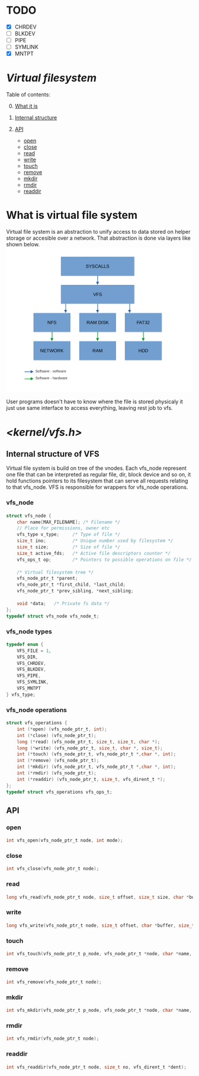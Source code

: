 # TODO
- [x] CHRDEV   
- [ ] BLKDEV   
- [ ] PIPE   
- [ ] SYMLINK   
- [x] MNTPT   

# ***Virtual filesystem***
Table of contents:   

0. [What it is](#what-is-virtual-file-system)   
1. [Internal structure](#internal-structure-of-vfs)   

2. [API](#api)   
    - [open](#open)   
    - [close](#close)   
    - [read](#read)   
    - [write](#write)   
    - [touch](#touch)   
    - [remove](#remove)   
    - [mkdir](#mkdir)   
    - [rmdir](#rmdir)   
    - [readdir](#readdir)   

# What is virtual file system
Virtual file system is an abstraction to unify access to data stored on helper storage or accesible over a network. That abstraction is done via layers like shown below.
![VFS layers](../../drawings/vfs_layers.png)   

User programs doesn't have to know where the file is stored physicaly it just use same interface to access everything, leaving rest job to vfs.   

# _<kernel/vfs.h>_

## Internal structure of VFS
Virtual file system is build on tree of the vnodes. Each vfs_node represent one file that can be interpreted as regular file, dir, block device and so on, it hold functions pointers to its filesystem that can serve all requests relating to that vfs_node. VFS is responsible for wrappers for vfs_node operations.

### vfs_node
```c
struct vfs_node {
	char name[MAX_FILENAME]; /* Filename */
	// Place for permissions, owner etc
	vfs_type v_type;	 /* Type of file */
	size_t ino;  		 /* Unique number used by filesystem */
	size_t size;		 /* Size of file */
	size_t active_fds;	 /* Active file descriptors counter */
	vfs_ops_t op;		 /* Pointers to possible operations on file */
    
    /* Virtual filesystem tree */
	vfs_node_ptr_t *parent;
	vfs_node_ptr_t *first_child, *last_child;
	vfs_node_ptr_t *prev_sibling, *next_sibling;
    
	void *data;	  /* Private fs data */
};
typedef struct vfs_node vfs_node_t;
```

###  vfs_node types
```c
typedef enum {
	VFS_FILE = 1,
	VFS_DIR,
	VFS_CHRDEV,
	VFS_BLKDEV,
	VFS_PIPE,
	VFS_SYMLINK,
	VFS_MNTPT
} vfs_type;
```

### vfs_node operations
```c
struct vfs_operations {
	int (*open) (vfs_node_ptr_t, int);
	int (*close) (vfs_node_ptr_t);
	long (*read) (vfs_node_ptr_t, size_t, size_t, char *);
	long (*write) (vfs_node_ptr_t, size_t, char *, size_t);
	int (*touch) (vfs_node_ptr_t, vfs_node_ptr_t *,char *, int);
	int (*remove) (vfs_node_ptr_t);
	int (*mkdir) (vfs_node_ptr_t, vfs_node_ptr_t *,char *, int);
	int (*rmdir) (vfs_node_ptr_t);
	int (*readdir) (vfs_node_ptr_t, size_t, vfs_dirent_t *);
};
typedef struct vfs_operations vfs_ops_t;
```

## API
### open
```c
int vfs_open(vfs_node_ptr_t node, int mode);
```
### close
```c
int vfs_close(vfs_node_ptr_t node);
```
### read
```c
long vfs_read(vfs_node_ptr_t node, size_t offset, size_t size, char *buffer);
```
### write
```c
long vfs_write(vfs_node_ptr_t node, size_t offset, char *buffer, size_t size);
```
### touch
```c
int vfs_touch(vfs_node_ptr_t p_node, vfs_node_ptr_t *node, char *name, int mode);
```
### remove
```c
int vfs_remove(vfs_node_ptr_t node);
```
### mkdir
```c
int vfs_mkdir(vfs_node_ptr_t p_node, vfs_node_ptr_t *node, char *name, int mode);
```
### rmdir
```c
int vfs_rmdir(vfs_node_ptr_t node);
```
### readdir
```c
int vfs_readdir(vfs_node_ptr_t node, size_t no, vfs_dirent_t *dent);
```